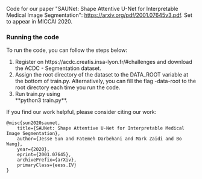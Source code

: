 Code for our paper "SAUNet: Shape Attentive U-Net for Interpretable Medical Image Segmentation": https://arxiv.org/pdf/2001.07645v3.pdf. Set to appear in MICCAI 2020.

### Running the code
To run the code, you can follow the steps below:
<ol>
<li> Register on https://acdc.creatis.insa-lyon.fr/#challenges and download the ACDC - Segmentation dataset.</li>
<li> Assign the root directory of the dataset to the DATA_ROOT variable at the bottom of train.py. Alternatively, you can fill the flag -data-root to the root directory each time you run the code.</li>
<li> Run train.py using </li> **python3 train.py**.
</ol>
If you find our work helpful, please consider citing our work: 

```
@misc{sun2020saunet,
    title={SAUNet: Shape Attentive U-Net for Interpretable Medical Image Segmentation},
    author={Jesse Sun and Fatemeh Darbehani and Mark Zaidi and Bo Wang},
    year={2020},
    eprint={2001.07645},
    archivePrefix={arXiv},
    primaryClass={eess.IV}
}
```
